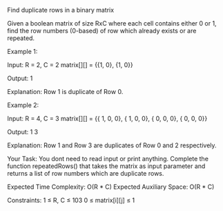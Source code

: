Find duplicate rows in a binary matrix

Given a boolean matrix of size RxC where each cell contains either 0 or 1, find the row numbers (0-based) of row which already exists or are repeated.

Example 1:

Input:
R = 2, C = 2
matrix[][] = {{1, 0},
            {1, 0}}

Output: 
1

Explanation:
Row 1 is duplicate of Row 0.


Example 2:

Input:
R = 4, C = 3
matrix[][] = {{ 1, 0, 0},
            { 1, 0, 0},
            { 0, 0, 0},
            { 0, 0, 0}}

Output: 
1 3 

Explanation:
Row 1 and Row 3 are duplicates of Row 0 and 2 respectively. 


Your Task:
You dont need to read input or print anything. Complete the function repeatedRows() that takes the matrix as input parameter and returns a list of row numbers which are duplicate rows.

Expected Time Complexity: O(R * C)
Expected Auxiliary Space: O(R * C)

Constraints:
1 ≤ R, C ≤ 103
0 ≤ matrix[i][j] ≤ 1